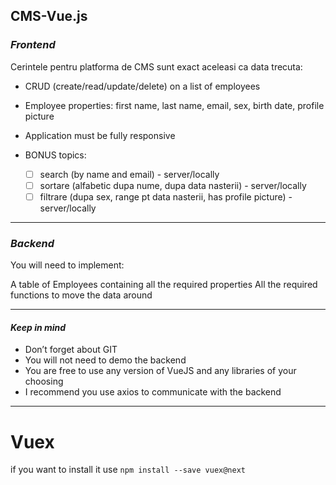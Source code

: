 ## CMS-Vue.js

### _*Frontend*_

Cerintele pentru platforma de CMS sunt exact aceleasi ca data trecuta:

- CRUD (create/read/update/delete) on a list of employees
- Employee properties: first name, last name, email, sex, birth date, profile picture
- Application must be fully responsive
- BONUS topics:

  - [ ] search (by name and email) - server/locally
  - [ ] sortare (alfabetic dupa nume, dupa data nasterii) - server/locally
  - [ ] filtrare (dupa sex, range pt data nasterii, has profile picture) - server/locally

---

### _*Backend*_

You will need to implement:

A table of Employees containing all the required properties
All the required functions to move the data around

---

#### _*Keep in mind*_

- Don’t forget about GIT
- You will not need to demo the backend
- You are free to use any version of VueJS and any libraries of your choosing
- I recommend you use axios to communicate with the backend

---

# Vuex
if you want to install it use `npm install --save vuex@next`
